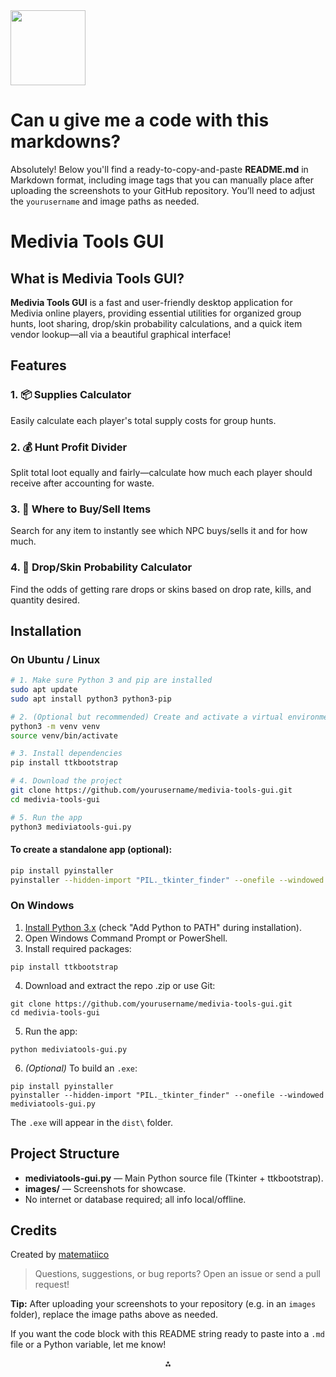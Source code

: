 <img src="https://r2cdn.perplexity.ai/pplx-full-logo-primary-dark%402x.png" class="logo" width="120"/>

# Can u give me a code with this markdowns?

Absolutely! Below you'll find a ready-to-copy-and-paste **README.md** in Markdown format, including image tags that you can manually place after uploading the screenshots to your GitHub repository.
You’ll need to adjust the `yourusername` and image paths as needed.

# Medivia Tools GUI

## What is Medivia Tools GUI?

**Medivia Tools GUI** is a fast and user-friendly desktop application for Medivia online players, providing essential utilities for organized group hunts, loot sharing, drop/skin probability calculations, and a quick item vendor lookup—all via a beautiful graphical interface!

## Features

### 1. 📦 Supplies Calculator

Easily calculate each player's total supply costs for group hunts.

### 2. 💰 Hunt Profit Divider

Split total loot equally and fairly—calculate how much each player should receive after accounting for waste.

### 3. 🛒 Where to Buy/Sell Items

Search for any item to instantly see which NPC buys/sells it and for how much.

### 4. 🎲 Drop/Skin Probability Calculator

Find the odds of getting rare drops or skins based on drop rate, kills, and quantity desired.

## Installation

### On Ubuntu / Linux

```bash
# 1. Make sure Python 3 and pip are installed
sudo apt update
sudo apt install python3 python3-pip

# 2. (Optional but recommended) Create and activate a virtual environment
python3 -m venv venv
source venv/bin/activate

# 3. Install dependencies
pip install ttkbootstrap

# 4. Download the project
git clone https://github.com/yourusername/medivia-tools-gui.git
cd medivia-tools-gui

# 5. Run the app
python3 mediviatools-gui.py
```


#### To create a standalone app (optional):

```bash
pip install pyinstaller
pyinstaller --hidden-import "PIL._tkinter_finder" --onefile --windowed mediviatools-gui.py
```


### On Windows

1. [Install Python 3.x](https://www.python.org/downloads/) (check "Add Python to PATH" during installation).
2. Open Windows Command Prompt or PowerShell.
3. Install required packages:

```
pip install ttkbootstrap
```

4. Download and extract the repo .zip or use Git:

```
git clone https://github.com/yourusername/medivia-tools-gui.git
cd medivia-tools-gui
```

5. Run the app:

```
python mediviatools-gui.py
```

6. *(Optional)* To build an `.exe`:

```
pip install pyinstaller
pyinstaller --hidden-import "PIL._tkinter_finder" --onefile --windowed mediviatools-gui.py
```

The `.exe` will appear in the `dist\` folder.

## Project Structure

- **mediviatools-gui.py** — Main Python source file (Tkinter + ttkbootstrap).
- **images/** — Screenshots for showcase.
- No internet or database required; all info local/offline.


## Credits

Created by [matematiico](https://mediviathings.net/characters/search/?name=matematiico)

> Questions, suggestions, or bug reports? Open an issue or send a pull request!

**Tip:**
After uploading your screenshots to your repository (e.g. in an `images` folder), replace the image paths above as needed.

If you want the code block with this README string ready to paste into a `.md` file or a Python variable, let me know!

<div style="text-align: center">⁂</div>

[^1]: Screenshot-from-2025-08-01-15-20-09.jpg

[^2]: Screenshot-from-2025-08-01-15-20-41.jpg

[^3]: Screenshot-from-2025-08-01-15-21-11.jpg

[^4]: Screenshot-from-2025-08-01-15-21-48.jpg

[^5]: mediviatools-gui.py
